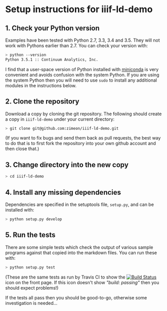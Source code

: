 # Setup instructions for iiif-ld-demo

## 1. Check your Python version

Examples have been tested with Python 2.7, 3.3, 3.4 and 3.5. They will not work with Pythons earlier than 2.7. You can check your version with:

``` bash
> python --version
Python 3.5.1 :: Continuum Analytics, Inc.
```

I find that a user-space version of Python installed with [miniconda](http://conda.pydata.org/docs/install/quick.html) is very convenient and avoids confusion with the system Python. If you are using the system Python then you will need to use `sudo` to install any additional modules in the instructions below.

## 2. Clone the repository

Download a copy by cloning the git repository. The following should create a copy in `iiif-ld-demo` under your current directory:

``` bash
> git clone git@github.com:zimeon/iiif-ld-demo.git
```

(If you want to fix bugs and send them back as pull requests, the best way to do that is to first fork the repository into your own github account and then close that.)

## 3. Change directory into the new copy

``` bash
> cd iiif-ld-demo
```

## 4. Install any missing dependencies

Dependencies are specified in the setuptools file, `setup.py`, and can be installed with:

``` bash
> python setup.py develop
```

## 5. Run the tests

There are some simple tests which check the output of various sample programs against that copied into the markdown files. You can run these with:

``` bash
> python setup.py test
```

(These are the same tests as run by Travis CI to show the [![Build Status](https://travis-ci.org/zimeon/iiif-ld-demo.svg?branch=master)](https://travis-ci.org/zimeon/iiif-ld-demo) icon on the front page. If this icon doesn't show _"build: passing"_ then you should expect problems!)

If the tests all pass then you should be good-to-go, otherwise some investigation is needed...
